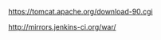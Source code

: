 https://tomcat.apache.org/download-90.cgi

http://mirrors.jenkins-ci.org/war/                                    